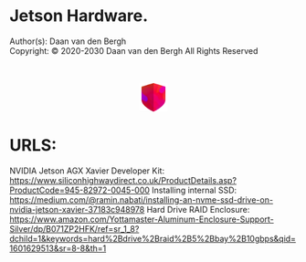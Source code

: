 # Jetson Hardware.
Author(s):  Daan van den Bergh<br>
Copyright:  © 2020-2030 Daan van den Bergh All Rights Reserved<br>
<br>
<br>
<p align="center">
  <img src="https://raw.githubusercontent.com/vandenberghinc/public-storage/master/vandenberghinc/icon/icon.png" alt="Bergh-Encryption" width="50"/>
</p>


# URLS:
NVIDIA Jetson AGX Xavier Developer Kit: https://www.siliconhighwaydirect.co.uk/ProductDetails.asp?ProductCode=945-82972-0045-000
Installing internal SSD: https://medium.com/@ramin.nabati/installing-an-nvme-ssd-drive-on-nvidia-jetson-xavier-37183c948978
Hard Drive RAID Enclosure: https://www.amazon.com/Yottamaster-Aluminum-Enclosure-Support-Silver/dp/B071ZP2HFK/ref=sr_1_8?dchild=1&keywords=hard%2Bdrive%2Braid%2B5%2Bbay%2B10gbps&qid=1601629513&sr=8-8&th=1